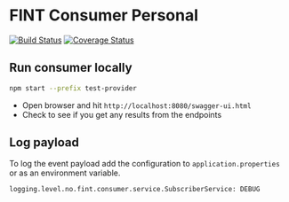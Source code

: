 # FINT Consumer Personal

[![Build Status](https://travis-ci.org/FINTprosjektet/fint-consumer-personal.svg?branch=master)](https://travis-ci.org/FINTprosjektet/fint-consumer-personal) 
[![Coverage Status](https://coveralls.io/repos/github/FINTprosjektet/fint-consumer-personal/badge.svg?branch=master)](https://coveralls.io/github/FINTprosjektet/fint-consumer-personal?branch=master)


## Run consumer locally

```bash
npm start --prefix test-provider
```

* Open browser and hit `http://localhost:8080/swagger-ui.html`
* Check to see if you get any results from the endpoints


## Log payload

To log the event payload add the configuration to `application.properties` or as an environment variable.

```
logging.level.no.fint.consumer.service.SubscriberService: DEBUG
```